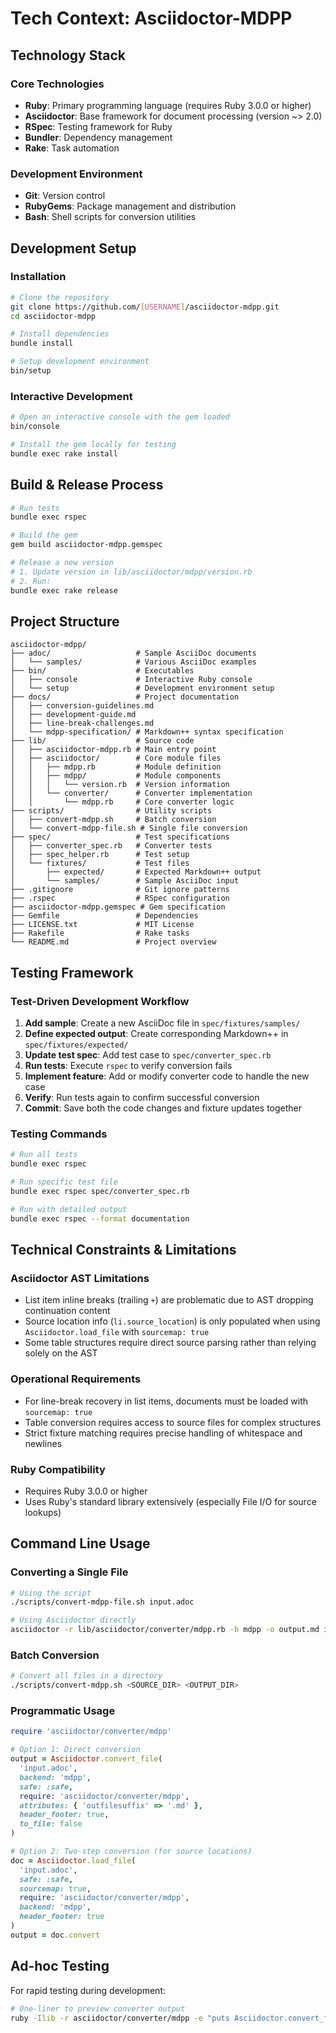 # Tech Context: Asciidoctor-MDPP

## Technology Stack

### Core Technologies
- **Ruby**: Primary programming language (requires Ruby 3.0.0 or higher)
- **Asciidoctor**: Base framework for document processing (version ~> 2.0)
- **RSpec**: Testing framework for Ruby
- **Bundler**: Dependency management
- **Rake**: Task automation

### Development Environment
- **Git**: Version control
- **RubyGems**: Package management and distribution
- **Bash**: Shell scripts for conversion utilities

## Development Setup

### Installation

```bash
# Clone the repository
git clone https://github.com/[USERNAME]/asciidoctor-mdpp.git
cd asciidoctor-mdpp

# Install dependencies
bundle install

# Setup development environment
bin/setup
```

### Interactive Development

```bash
# Open an interactive console with the gem loaded
bin/console

# Install the gem locally for testing
bundle exec rake install
```

## Build & Release Process

```bash
# Run tests
bundle exec rspec

# Build the gem
gem build asciidoctor-mdpp.gemspec

# Release a new version
# 1. Update version in lib/asciidoctor/mdpp/version.rb
# 2. Run:
bundle exec rake release
```

## Project Structure

```
asciidoctor-mdpp/
├── adoc/                   # Sample AsciiDoc documents
│   └── samples/            # Various AsciiDoc examples
├── bin/                    # Executables
│   ├── console             # Interactive Ruby console
│   └── setup               # Development environment setup
├── docs/                   # Project documentation
│   ├── conversion-guidelines.md
│   ├── development-guide.md
│   ├── line-break-challenges.md
│   └── mdpp-specification/ # Markdown++ syntax specification
├── lib/                    # Source code
│   ├── asciidoctor-mdpp.rb # Main entry point
│   ├── asciidoctor/        # Core module files
│   │   ├── mdpp.rb         # Module definition
│   │   ├── mdpp/           # Module components
│   │   │   └── version.rb  # Version information
│   │   └── converter/      # Converter implementation
│   │       └── mdpp.rb     # Core converter logic
├── scripts/                # Utility scripts
│   ├── convert-mdpp.sh     # Batch conversion
│   └── convert-mdpp-file.sh # Single file conversion
├── spec/                   # Test specifications
│   ├── converter_spec.rb   # Converter tests
│   ├── spec_helper.rb      # Test setup
│   └── fixtures/           # Test files
│       ├── expected/       # Expected Markdown++ output
│       └── samples/        # Sample AsciiDoc input
├── .gitignore              # Git ignore patterns
├── .rspec                  # RSpec configuration
├── asciidoctor-mdpp.gemspec # Gem specification
├── Gemfile                 # Dependencies
├── LICENSE.txt             # MIT License
├── Rakefile                # Rake tasks
└── README.md               # Project overview
```

## Testing Framework

### Test-Driven Development Workflow
1. **Add sample**: Create a new AsciiDoc file in `spec/fixtures/samples/`
2. **Define expected output**: Create corresponding Markdown++ in `spec/fixtures/expected/`
3. **Update test spec**: Add test case to `spec/converter_spec.rb`
4. **Run tests**: Execute `rspec` to verify conversion fails
5. **Implement feature**: Add or modify converter code to handle the new case
6. **Verify**: Run tests again to confirm successful conversion
7. **Commit**: Save both the code changes and fixture updates together

### Testing Commands

```bash
# Run all tests
bundle exec rspec

# Run specific test file
bundle exec rspec spec/converter_spec.rb

# Run with detailed output
bundle exec rspec --format documentation
```

## Technical Constraints & Limitations

### Asciidoctor AST Limitations
- List item inline breaks (trailing `+`) are problematic due to AST dropping continuation content
- Source location info (`li.source_location`) is only populated when using `Asciidoctor.load_file` with `sourcemap: true`
- Some table structures require direct source parsing rather than relying solely on the AST

### Operational Requirements
- For line-break recovery in list items, documents must be loaded with `sourcemap: true`
- Table conversion requires access to source files for complex structures
- Strict fixture matching requires precise handling of whitespace and newlines

### Ruby Compatibility
- Requires Ruby 3.0.0 or higher
- Uses Ruby's standard library extensively (especially File I/O for source lookups)

## Command Line Usage

### Converting a Single File
```bash
# Using the script
./scripts/convert-mdpp-file.sh input.adoc

# Using Asciidoctor directly
asciidoctor -r lib/asciidoctor/converter/mdpp.rb -b mdpp -o output.md input.adoc
```

### Batch Conversion
```bash
# Convert all files in a directory
./scripts/convert-mdpp.sh <SOURCE_DIR> <OUTPUT_DIR>
```

### Programmatic Usage
```ruby
require 'asciidoctor/converter/mdpp'

# Option 1: Direct conversion
output = Asciidoctor.convert_file(
  'input.adoc',
  backend: 'mdpp',
  safe: :safe,
  require: 'asciidoctor/converter/mdpp',
  attributes: { 'outfilesuffix' => '.md' },
  header_footer: true,
  to_file: false
)

# Option 2: Two-step conversion (for source locations)
doc = Asciidoctor.load_file(
  'input.adoc', 
  safe: :safe, 
  sourcemap: true,
  require: 'asciidoctor/converter/mdpp', 
  backend: 'mdpp', 
  header_footer: true
)
output = doc.convert
```

## Ad-hoc Testing
For rapid testing during development:

```bash
# One-liner to preview converter output
ruby -Ilib -r asciidoctor/converter/mdpp -e "puts Asciidoctor.convert_file('spec/fixtures/samples/your.adoc', backend: 'mdpp', safe: :safe, require: 'asciidoctor/converter/mdpp', header_footer: true)"
```
